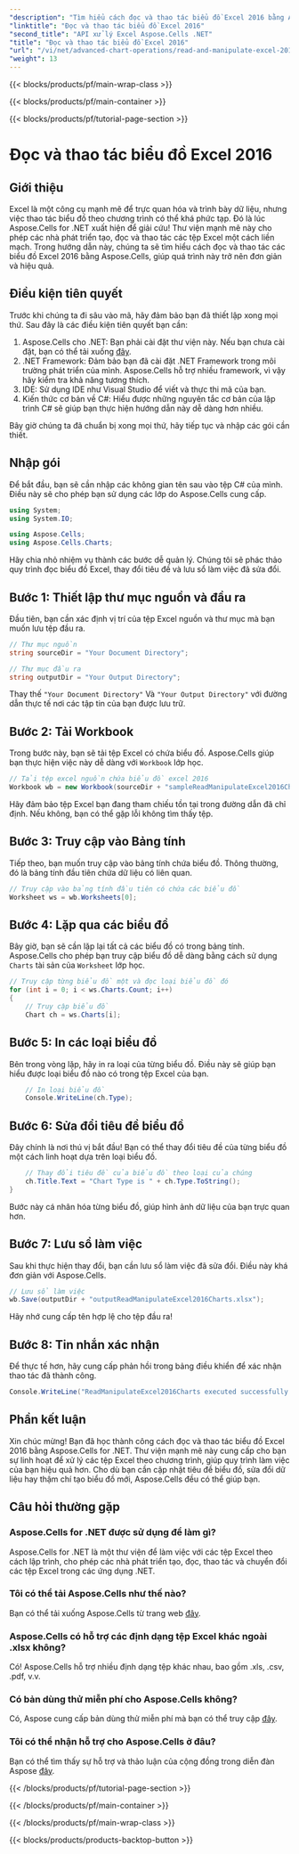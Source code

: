 ```yaml
---
"description": "Tìm hiểu cách đọc và thao tác biểu đồ Excel 2016 bằng Aspose.Cells cho .NET với hướng dẫn từng bước này."
"linktitle": "Đọc và thao tác biểu đồ Excel 2016"
"second_title": "API xử lý Excel Aspose.Cells .NET"
"title": "Đọc và thao tác biểu đồ Excel 2016"
"url": "/vi/net/advanced-chart-operations/read-and-manipulate-excel-2016-charts/"
"weight": 13
---
```


{{< blocks/products/pf/main-wrap-class >}}

{{< blocks/products/pf/main-container >}}

{{< blocks/products/pf/tutorial-page-section >}}

# Đọc và thao tác biểu đồ Excel 2016

## Giới thiệu

Excel là một công cụ mạnh mẽ để trực quan hóa và trình bày dữ liệu, nhưng việc thao tác biểu đồ theo chương trình có thể khá phức tạp. Đó là lúc Aspose.Cells for .NET xuất hiện để giải cứu! Thư viện mạnh mẽ này cho phép các nhà phát triển tạo, đọc và thao tác các tệp Excel một cách liền mạch. Trong hướng dẫn này, chúng ta sẽ tìm hiểu cách đọc và thao tác các biểu đồ Excel 2016 bằng Aspose.Cells, giúp quá trình này trở nên đơn giản và hiệu quả.

## Điều kiện tiên quyết

Trước khi chúng ta đi sâu vào mã, hãy đảm bảo bạn đã thiết lập xong mọi thứ. Sau đây là các điều kiện tiên quyết bạn cần:

1. Aspose.Cells cho .NET: Bạn phải cài đặt thư viện này. Nếu bạn chưa cài đặt, bạn có thể tải xuống [đây](https://releases.aspose.com/cells/net/).
2. .NET Framework: Đảm bảo bạn đã cài đặt .NET Framework trong môi trường phát triển của mình. Aspose.Cells hỗ trợ nhiều framework, vì vậy hãy kiểm tra khả năng tương thích.
3. IDE: Sử dụng IDE như Visual Studio để viết và thực thi mã của bạn. 
4. Kiến thức cơ bản về C#: Hiểu được những nguyên tắc cơ bản của lập trình C# sẽ giúp bạn thực hiện hướng dẫn này dễ dàng hơn nhiều.

Bây giờ chúng ta đã chuẩn bị xong mọi thứ, hãy tiếp tục và nhập các gói cần thiết.

## Nhập gói

Để bắt đầu, bạn sẽ cần nhập các không gian tên sau vào tệp C# của mình. Điều này sẽ cho phép bạn sử dụng các lớp do Aspose.Cells cung cấp.

```csharp
using System;
using System.IO;

using Aspose.Cells;
using Aspose.Cells.Charts;
```

Hãy chia nhỏ nhiệm vụ thành các bước dễ quản lý. Chúng tôi sẽ phác thảo quy trình đọc biểu đồ Excel, thay đổi tiêu đề và lưu sổ làm việc đã sửa đổi.

## Bước 1: Thiết lập thư mục nguồn và đầu ra

Đầu tiên, bạn cần xác định vị trí của tệp Excel nguồn và thư mục mà bạn muốn lưu tệp đầu ra.

```csharp
// Thư mục nguồn
string sourceDir = "Your Document Directory";

// Thư mục đầu ra
string outputDir = "Your Output Directory";
```

Thay thế `"Your Document Directory"` Và `"Your Output Directory"` với đường dẫn thực tế nơi các tập tin của bạn được lưu trữ.

## Bước 2: Tải Workbook

Trong bước này, bạn sẽ tải tệp Excel có chứa biểu đồ. Aspose.Cells giúp bạn thực hiện việc này dễ dàng với `Workbook` lớp học.

```csharp
// Tải tệp excel nguồn chứa biểu đồ excel 2016
Workbook wb = new Workbook(sourceDir + "sampleReadManipulateExcel2016Charts.xlsx");
```

Hãy đảm bảo tệp Excel bạn đang tham chiếu tồn tại trong đường dẫn đã chỉ định. Nếu không, bạn có thể gặp lỗi không tìm thấy tệp.

## Bước 3: Truy cập vào Bảng tính

Tiếp theo, bạn muốn truy cập vào bảng tính chứa biểu đồ. Thông thường, đó là bảng tính đầu tiên chứa dữ liệu có liên quan.

```csharp
// Truy cập vào bảng tính đầu tiên có chứa các biểu đồ
Worksheet ws = wb.Worksheets[0];
```

## Bước 4: Lặp qua các biểu đồ

Bây giờ, bạn sẽ cần lặp lại tất cả các biểu đồ có trong bảng tính. Aspose.Cells cho phép bạn truy cập biểu đồ dễ dàng bằng cách sử dụng `Charts` tài sản của `Worksheet` lớp học.

```csharp
// Truy cập từng biểu đồ một và đọc loại biểu đồ đó
for (int i = 0; i < ws.Charts.Count; i++)
{
    // Truy cập biểu đồ
    Chart ch = ws.Charts[i];
```

## Bước 5: In các loại biểu đồ

Bên trong vòng lặp, hãy in ra loại của từng biểu đồ. Điều này sẽ giúp bạn hiểu được loại biểu đồ nào có trong tệp Excel của bạn.

```csharp
    // In loại biểu đồ
    Console.WriteLine(ch.Type);
```

## Bước 6: Sửa đổi tiêu đề biểu đồ

Đây chính là nơi thú vị bắt đầu! Bạn có thể thay đổi tiêu đề của từng biểu đồ một cách linh hoạt dựa trên loại biểu đồ.

```csharp
    // Thay đổi tiêu đề của biểu đồ theo loại của chúng
    ch.Title.Text = "Chart Type is " + ch.Type.ToString();
}
```

Bước này cá nhân hóa từng biểu đồ, giúp hình ảnh dữ liệu của bạn trực quan hơn.

## Bước 7: Lưu sổ làm việc

Sau khi thực hiện thay đổi, bạn cần lưu sổ làm việc đã sửa đổi. Điều này khá đơn giản với Aspose.Cells.

```csharp
// Lưu sổ làm việc
wb.Save(outputDir + "outputReadManipulateExcel2016Charts.xlsx");
```

Hãy nhớ cung cấp tên hợp lệ cho tệp đầu ra!

## Bước 8: Tin nhắn xác nhận

Để thực tế hơn, hãy cung cấp phản hồi trong bảng điều khiển để xác nhận thao tác đã thành công.

```csharp
Console.WriteLine("ReadManipulateExcel2016Charts executed successfully.");
```

## Phần kết luận

Xin chúc mừng! Bạn đã học thành công cách đọc và thao tác biểu đồ Excel 2016 bằng Aspose.Cells for .NET. Thư viện mạnh mẽ này cung cấp cho bạn sự linh hoạt để xử lý các tệp Excel theo chương trình, giúp quy trình làm việc của bạn hiệu quả hơn. Cho dù bạn cần cập nhật tiêu đề biểu đồ, sửa đổi dữ liệu hay thậm chí tạo biểu đồ mới, Aspose.Cells đều có thể giúp bạn.

## Câu hỏi thường gặp

### Aspose.Cells for .NET được sử dụng để làm gì?
Aspose.Cells for .NET là một thư viện để làm việc với các tệp Excel theo cách lập trình, cho phép các nhà phát triển tạo, đọc, thao tác và chuyển đổi các tệp Excel trong các ứng dụng .NET.

### Tôi có thể tải Aspose.Cells như thế nào?
Bạn có thể tải xuống Aspose.Cells từ trang web [đây](https://releases.aspose.com/cells/net/).

### Aspose.Cells có hỗ trợ các định dạng tệp Excel khác ngoài .xlsx không?
Có! Aspose.Cells hỗ trợ nhiều định dạng tệp khác nhau, bao gồm .xls, .csv, .pdf, v.v.

### Có bản dùng thử miễn phí cho Aspose.Cells không?
Có, Aspose cung cấp bản dùng thử miễn phí mà bạn có thể truy cập [đây](https://releases.aspose.com/).

### Tôi có thể nhận hỗ trợ cho Aspose.Cells ở đâu?
Bạn có thể tìm thấy sự hỗ trợ và thảo luận của cộng đồng trong diễn đàn Aspose [đây](https://forum.aspose.com/c/cells/9).

{{< /blocks/products/pf/tutorial-page-section >}}

{{< /blocks/products/pf/main-container >}}

{{< /blocks/products/pf/main-wrap-class >}}

{{< blocks/products/products-backtop-button >}}